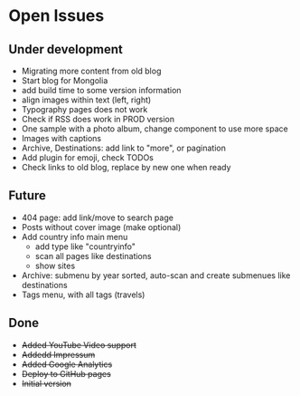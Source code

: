 # Open Issues

## Under development

* Migrating more content from old blog
* Start blog for Mongolia
* add build time to some version information
* align images within text (left, right)
* Typography pages does not work
* Check if RSS does work in PROD version
* One sample with a photo album, change component to use more space
* Images with captions
* Archive, Destinations: add link to "more", or pagination
* Add plugin for emoji, check TODOs
* Check links to old blog, replace by new one when ready

## Future

* 404 page: add link/move to search page
* Posts without cover image (make optional)
* Add country info main menu
  * add type like "countryinfo"
  * scan all pages like destinations
  * show sites
* Archive: submenu by year sorted, auto-scan and create submenues like destinations
* Tags menu, with all tags (travels)
  

## Done

* ~~Added YouTube Video support~~
* ~~Addedd Impressum~~
* ~~Added Google Analytics~~
* ~~Deploy to GitHub pages~~
* ~~Initial version~~
